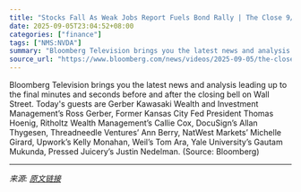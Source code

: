 ```yaml
---
title: "Stocks Fall As Weak Jobs Report Fuels Bond Rally | The Close 9/5/2025"
date: 2025-09-05T23:04:52+08:00
categories: ["finance"]
tags: ["NMS:NVDA"]
summary: "Bloomberg Television brings you the latest news and analysis leading up to the final minutes and seconds before and after the closing bell on Wall Street. Today's guests are Gerber Kawasaki Wealth and"
source_url: "https://www.bloomberg.com/news/videos/2025-09-05/the-close-9-5-2025-video"
---
```


Bloomberg Television brings you the latest news and analysis leading up to the final minutes and seconds before and after the closing bell on Wall Street. Today's guests are Gerber Kawasaki Wealth and Investment Management’s Ross Gerber, Former Kansas City Fed President Thomas Hoenig, Ritholtz Wealth Management’s Callie Cox, DocuSign’s Allan Thygesen, Threadneedle Ventures’ Ann Berry, NatWest Markets’ Michelle Girard, Upwork’s Kelly Monahan, Weil’s Tom Ara, Yale University’s Gautam Mukunda, Pressed Juicery’s Justin Nedelman. (Source: Bloomberg)

---

*来源: [原文链接](https://www.bloomberg.com/news/videos/2025-09-05/the-close-9-5-2025-video)*
